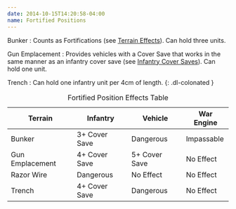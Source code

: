 ```yaml
---
date: 2014-10-15T14:20:58-04:00
name: Fortified Positions
---
```

Bunker
: Counts as Fortifications (see [Terrain Effects](#terrain-effects)). Can hold three units.

Gun Emplacement
: Provides vehicles with a Cover Save that works in the same manner as an infantry cover save (see [Infantry Cover Saves](#infantry-cover-saves)). Can hold one unit.

Trench
: Can hold one infantry unit per 4cm of length.
{: .dl-colonated }

<div class="table-responsive">
  <table class="no-margin-bottom table table-borderless table-captioned">
    <caption>Fortified Position Effects Table</caption>
    <thead>
      <tr>
        <th>Terrain</th>
        <th>Infantry</th>
        <th>Vehicle</th>
        <th>War Engine</th>
      </tr>
    </thead>
    <tbody>
      <tr>
        <td>Bunker</td>
        <td>3+ Cover Save</td>
        <td>Dangerous</td>
        <td>Impassable</td>
      </tr>
      <tr>
        <td>Gun Emplacement</td>
        <td>4+ Cover Save</td>
        <td>5+ Cover Save</td>
        <td>No Effect</td>
      </tr>
      <tr>
        <td>Razor Wire</td>
        <td>Dangerous</td>
        <td>No Effect</td>
        <td>No Effect</td>
      </tr>
      <tr>
        <td>Trench</td>
        <td>4+ Cover Save</td>
        <td>Dangerous</td>
        <td>No Effect</td>
      </tr>
    </tbody>
  </table>
</div>